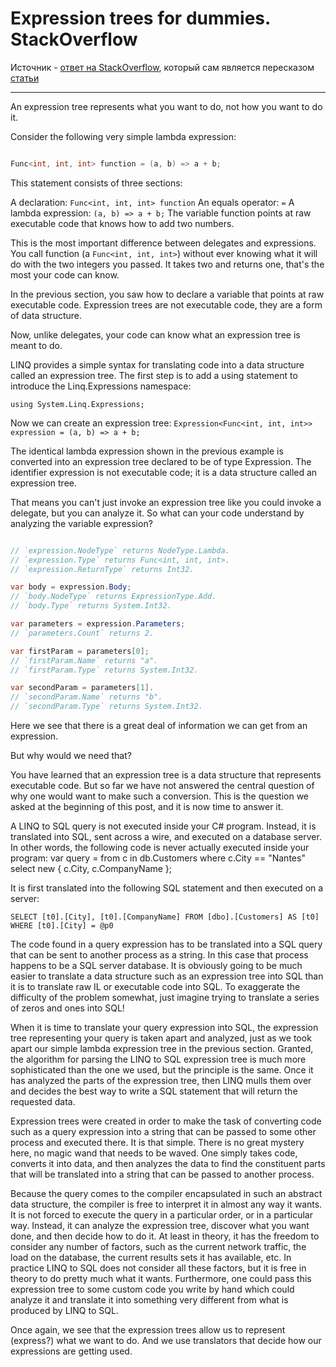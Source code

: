 # Expression trees for dummies. StackOverflow

Источник - [ответ на StackOverflow](https://stackoverflow.com/a/20766203), который сам является пересказом [статьи](https://blogs.msdn.microsoft.com/charlie/2008/01/31/expression-tree-basics/)

---

An expression tree represents what you want to do, not how you want to do it.

Consider the following very simple lambda expression:

```csharp

Func<int, int, int> function = (a, b) => a + b;

```

This statement consists of three sections:

A declaration: `Func<int, int, int> function`
An equals operator: `=`
A lambda expression: `(a, b) => a + b;`
The variable function points at raw executable code that knows how to add two numbers.

This is the most important difference between delegates and expressions. You call function (a `Func<int, int, int>`) without ever knowing what it will do with the two integers you passed. It takes two and returns one, that's the most your code can know.

In the previous section, you saw how to declare a variable that points at raw executable code. Expression trees are not executable code, they are a form of data structure.

Now, unlike delegates, your code can know what an expression tree is meant to do.

LINQ provides a simple syntax for translating code into a data structure called an expression tree. The first step is to add a using statement to introduce the Linq.Expressions namespace:

`using System.Linq.Expressions;`

Now we can create an expression tree:
`Expression<Func<int, int, int>> expression = (a, b) => a + b;`

The identical lambda expression shown in the previous example is converted into an expression tree declared to be of type Expression<T>. The identifier expression is not executable code; it is a data structure called an expression tree.

That means you can't just invoke an expression tree like you could invoke a delegate, but you can analyze it. So what can your code understand by analyzing the variable expression?

```csharp

// `expression.NodeType` returns NodeType.Lambda.
// `expression.Type` returns Func<int, int, int>.
// `expression.ReturnType` returns Int32.

var body = expression.Body;
// `body.NodeType` returns ExpressionType.Add.
// `body.Type` returns System.Int32.

var parameters = expression.Parameters;
// `parameters.Count` returns 2.

var firstParam = parameters[0];
// `firstParam.Name` returns "a".
// `firstParam.Type` returns System.Int32.

var secondParam = parameters[1].
// `secondParam.Name` returns "b".
// `secondParam.Type` returns System.Int32.

```

Here we see that there is a great deal of information we can get from an expression.

But why would we need that?

You have learned that an expression tree is a data structure that represents executable code. But so far we have not answered the central question of why one would want to make such a conversion. This is the question we asked at the beginning of this post, and it is now time to answer it.

A LINQ to SQL query is not executed inside your C# program. Instead, it is translated into SQL, sent across a wire, and executed on a database server. In other words, the following code is never actually executed inside your program:
var query = from c in db.Customers where c.City == "Nantes" select new { c.City, c.CompanyName };

It is first translated into the following SQL statement and then executed on a server:

`SELECT [t0].[City], [t0].[CompanyName] FROM [dbo].[Customers] AS [t0] WHERE [t0].[City] = @p0`

The code found in a query expression has to be translated into a SQL query that can be sent to another process as a string. In this case that process happens to be a SQL server database. It is obviously going to be much easier to translate a data structure such as an expression tree into SQL than it is to translate raw IL or executable code into SQL. To exaggerate the difficulty of the problem somewhat, just imagine trying to translate a series of zeros and ones into SQL!

When it is time to translate your query expression into SQL, the expression tree representing your query is taken apart and analyzed, just as we took apart our simple lambda expression tree in the previous section. Granted, the algorithm for parsing the LINQ to SQL expression tree is much more sophisticated than the one we used, but the principle is the same. Once it has analyzed the parts of the expression tree, then LINQ mulls them over and decides the best way to write a SQL statement that will return the requested data.

Expression trees were created in order to make the task of converting code such as a query expression into a string that can be passed to some other process and executed there. It is that simple. There is no great mystery here, no magic wand that needs to be waved. One simply takes code, converts it into data, and then analyzes the data to find the constituent parts that will be translated into a string that can be passed to another process.

Because the query comes to the compiler encapsulated in such an abstract data structure, the compiler is free to interpret it in almost any way it wants. It is not forced to execute the query in a particular order, or in a particular way. Instead, it can analyze the expression tree, discover what you want done, and then decide how to do it. At least in theory, it has the freedom to consider any number of factors, such as the current network traffic, the load on the database, the current results sets it has available, etc. In practice LINQ to SQL does not consider all these factors, but it is free in theory to do pretty much what it wants. Furthermore, one could pass this expression tree to some custom code you write by hand which could analyze it and translate it into something very different from what is produced by LINQ to SQL.

Once again, we see that the expression trees allow us to represent (express?) what we want to do. And we use translators that decide how our expressions are getting used.